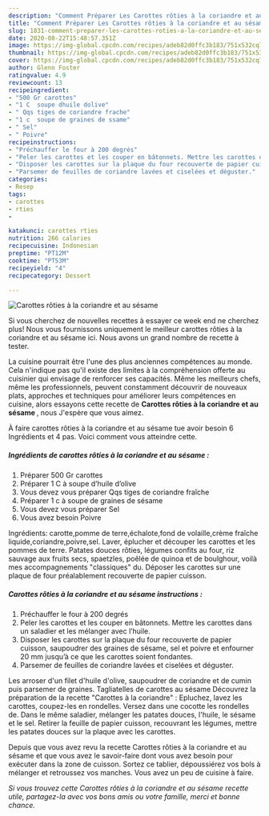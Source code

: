 ```yaml
---
description: "Comment Préparer Les Carottes rôties à la coriandre et au sésame"
title: "Comment Préparer Les Carottes rôties à la coriandre et au sésame"
slug: 1831-comment-preparer-les-carottes-roties-a-la-coriandre-et-au-sesame
date: 2020-08-22T15:48:57.351Z
image: https://img-global.cpcdn.com/recipes/adeb82d0ffc3b183/751x532cq70/carottes-roties-a-la-coriandre-et-au-sesame-photo-principale-de-la-recette.jpg
thumbnail: https://img-global.cpcdn.com/recipes/adeb82d0ffc3b183/751x532cq70/carottes-roties-a-la-coriandre-et-au-sesame-photo-principale-de-la-recette.jpg
cover: https://img-global.cpcdn.com/recipes/adeb82d0ffc3b183/751x532cq70/carottes-roties-a-la-coriandre-et-au-sesame-photo-principale-de-la-recette.jpg
author: Glenn Foster
ratingvalue: 4.9
reviewcount: 13
recipeingredient:
- "500 Gr carottes"
- "1 C  soupe dhuile dolive"
- " Qqs tiges de coriandre frache"
- "1 c  soupe de graines de ssame"
- " Sel"
- " Poivre"
recipeinstructions:
- "Préchauffer le four à 200 degrés"
- "Peler les carottes et les couper en bâtonnets. Mettre les carottes dans un saladier et les mélanger avec l’huile."
- "Disposer les carottes sur la plaque du four recouverte de papier cuisson, saupoudrer des graines de sésame, sel et poivre et enfourner 20 mm jusqu’à ce que les carottes soient fondantes."
- "Parsemer de feuilles de coriandre lavées et ciselées et déguster."
categories:
- Resep
tags:
- carottes
- rties
- 

katakunci: carottes rties  
nutrition: 266 calories
recipecuisine: Indonesian
preptime: "PT12M"
cooktime: "PT53M"
recipeyield: "4"
recipecategory: Dessert

---
```



![Carottes rôties à la coriandre et au sésame](https://img-global.cpcdn.com/recipes/adeb82d0ffc3b183/751x532cq70/carottes-roties-a-la-coriandre-et-au-sesame-photo-principale-de-la-recette.jpg)

Si vous cherchez de nouvelles recettes à essayer ce week end ne cherchez plus! Nous vous fournissons uniquement le meilleur carottes rôties à la coriandre et au sésame ici. Nous avons un grand nombre de recette à tester.

La cuisine pourrait être l'une des plus anciennes compétences au monde. Cela n'indique pas qu'il existe des limites à la compréhension offerte au cuisinier qui envisage de renforcer ses capacités. Même les meilleurs chefs, même les professionnels, peuvent constamment découvrir de nouveaux plats, approches et techniques pour améliorer leurs compétences en cuisine, alors essayons cette recette de <strong> Carottes rôties à la coriandre et au sésame </strong>, nous J'espère que vous aimez.

<!--inarticleads1-->

À faire carottes rôties à la coriandre et au sésame tue avoir besoin 6 Ingrédients et 4 pas. Voici comment vous atteindre cette.

##### Ingrédients de carottes rôties à la coriandre et au sésame :

1. Préparer 500 Gr carottes
1. Préparer 1 C à soupe d’huile d’olive
1. Vous devez vous préparer  Qqs tiges de coriandre fraîche
1. Préparer 1 c à soupe de graines de sésame
1. Vous devez vous préparer  Sel
1. Vous avez besoin  Poivre


Ingrédients: carotte,pomme de terre,échalote,fond de volaille,crème fraîche liquide,coriandre,poivre,sel. Laver, éplucher et découper les carottes et les pommes de terre. Patates douces rôties, légumes confits au four, riz sauvage aux fruits secs, spaetzles, poêlée de quinoa et de boulghour, voilà mes accompagnements &#34;classiques&#34; du. Déposer les carottes sur une plaque de four préalablement recouverte de papier cuisson. 

<!--inarticleads2-->

##### Carottes rôties à la coriandre et au sésame instructions :

1. Préchauffer le four à 200 degrés
1. Peler les carottes et les couper en bâtonnets. Mettre les carottes dans un saladier et les mélanger avec l’huile.
1. Disposer les carottes sur la plaque du four recouverte de papier cuisson, saupoudrer des graines de sésame, sel et poivre et enfourner 20 mm jusqu’à ce que les carottes soient fondantes.
1. Parsemer de feuilles de coriandre lavées et ciselées et déguster.


Les arroser d&#39;un filet d&#39;huile d&#39;olive, saupoudrer de coriandre et de cumin puis parsemer de graines. Tagliatelles de carottes au sésame Découvrez la préparation de la recette &#34;Carottes à la coriandre&#34; : Epluchez, lavez les carottes, coupez-les en rondelles. Versez dans une cocotte les rondelles de. Dans le même saladier, mélanger les patates douces, l&#39;huile, le sésame et le sel. Retirer la feuille de papier cuisson, recouvrant les légumes, mettre les patates douces sur la plaque avec les carottes. 

<!--inarticleads1-->

<p>
Depuis que vous avez revu la recette Carottes rôties à la coriandre et au sésame et que vous avez le savoir-faire dont vous avez besoin pour exécuter dans la zone de cuisson. Sortez ce tablier, dépoussiérez vos bols à mélanger et retroussez vos manches. Vous avez un peu de cuisine à faire.
</p>

<p>
<i>Si vous trouvez cette Carottes rôties à la coriandre et au sésame recette utile, partagez-la avec vos bons amis ou votre famille, merci et bonne chance.</i>
</p>
